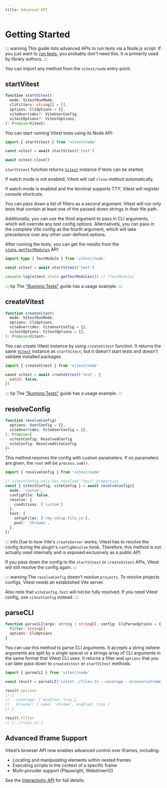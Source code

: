 ```yaml
---
title: Advanced API
---
```


# Getting Started

::: warning
This guide lists advanced APIs to run tests via a Node.js script. If you just want to [run tests](/guide/), you probably don't need this. It is primarily used by library authors.
:::

You can import any method from the `vitest/node` entry-point.

## startVitest

```ts
function startVitest(
  mode: VitestRunMode,
  cliFilters: string[] = [],
  options: CliOptions = {},
  viteOverrides?: ViteUserConfig,
  vitestOptions?: VitestOptions,
): Promise<Vitest>
```

You can start running Vitest tests using its Node API:

```js
import { startVitest } from 'vitest/node'

const vitest = await startVitest('test')

await vitest.close()
```

`startVitest` function returns [`Vitest`](/advanced/api/vitest) instance if tests can be started.

If watch mode is not enabled, Vitest will call `close` method automatically.

If watch mode is enabled and the terminal supports TTY, Vitest will register console shortcuts.

You can pass down a list of filters as a second argument. Vitest will run only tests that contain at least one of the passed-down strings in their file path.

Additionally, you can use the third argument to pass in CLI arguments, which will override any test config options. Alternatively, you can pass in the complete Vite config as the fourth argument, which will take precedence over any other user-defined options.

After running the tests, you can get the results from the [`state.getTestModules`](/advanced/api/test-module) API:

```ts
import type { TestModule } from 'vitest/node'

const vitest = await startVitest('test')

console.log(vitest.state.getTestModules()) // [TestModule]
```

::: tip
The ["Running Tests"](/advanced/guide/tests#startvitest) guide has a usage example.
:::

## createVitest

```ts
function createVitest(
  mode: VitestRunMode,
  options: CliOptions,
  viteOverrides: ViteUserConfig = {},
  vitestOptions: VitestOptions = {},
): Promise<Vitest>
```

You can create Vitest instance by using `createVitest` function. It returns the same [`Vitest`](/advanced/api/vitest) instance as `startVitest`, but it doesn't start tests and doesn't validate installed packages.

```js
import { createVitest } from 'vitest/node'

const vitest = await createVitest('test', {
  watch: false,
})
```

::: tip
The ["Running Tests"](/advanced/guide/tests#createvitest) guide has a usage example.
:::

## resolveConfig

```ts
function resolveConfig(
  options: UserConfig = {},
  viteOverrides: ViteUserConfig = {},
): Promise<{
  vitestConfig: ResolvedConfig
  viteConfig: ResolvedViteConfig
}>
```

This method resolves the config with custom parameters. If no parameters are given, the `root` will be `process.cwd()`.

```ts
import { resolveConfig } from 'vitest/node'

// vitestConfig only has resolved "test" properties
const { vitestConfig, viteConfig } = await resolveConfig({
  mode: 'custom',
  configFile: false,
  resolve: {
    conditions: ['custom']
  },
  test: {
    setupFiles: ['/my-setup-file.js'],
    pool: 'threads',
  },
})
```

::: info
Due to how Vite's `createServer` works, Vitest has to resolve the config during the plugin's `configResolve` hook. Therefore, this method is not actually used internally and is exposed exclusively as a public API.

If you pass down the config to the `startVitest` or `createVitest` APIs, Vitest will still resolve the config again.
:::

::: warning
The `resolveConfig` doesn't resolve `projects`. To resolve projects configs, Vitest needs an established Vite server.

Also note that `viteConfig.test` will not be fully resolved. If you need Vitest config, use `vitestConfig` instead.
:::

## parseCLI

```ts
function parseCLI(argv: string | string[], config: CliParseOptions = {}): {
  filter: string[]
  options: CliOptions
}
```

You can use this method to parse CLI arguments. It accepts a string (where arguments are split by a single space) or a strings array of CLI arguments in the same format that Vitest CLI uses. It returns a filter and `options` that you can later pass down to `createVitest` or `startVitest` methods.

```ts
import { parseCLI } from 'vitest/node'

const result = parseCLI('vitest ./files.ts --coverage --browser=chrome')

result.options
// {
//   coverage: { enabled: true },
//   browser: { name: 'chrome', enabled: true }
// }

result.filter
// ['./files.ts']
```

## Advanced Iframe Support

Vitest’s browser API now enables advanced control over iframes, including:
- Locating and manipulating elements within nested frames
- Executing scripts in the context of a specific frame
- Multi-provider support (Playwright, WebdriverIO)

See the [Interactivity API](../../guide/browser/interactivity-api.md#iframe-api) for full details.